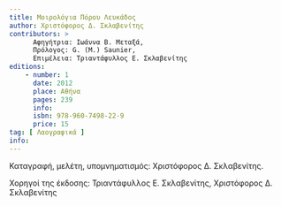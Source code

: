 ```yaml
---
title: Μοιρολόγια Πόρου Λευκάδος
author: Χριστόφορος Δ. Σκλαβενίτης
contributors: >
      Αφηγήτρια: Ιωάννα Β. Μεταξά,
      Πρόλογος: G. (M.) Saunier, 
      Επιμέλεια: Τριαντάφυλλος Ε. Σκλαβενίτης
editions:
    - number: 1
      date: 2012
      place: Αθήνα
      pages: 239
      info: 
      isbn: 978-960-7498-22-9
      price: 15
tag: [ Λαογραφικά ]
info: 
---
```


Καταγραφή, μελέτη, υπομνηματισμός: Χριστόφορος Δ. Σκλαβενίτης.

Χορηγοί της έκδοσης: Τριαντάφυλλος Ε. Σκλαβενίτης, Χριστόφορος Δ. Σκλαβενίτης